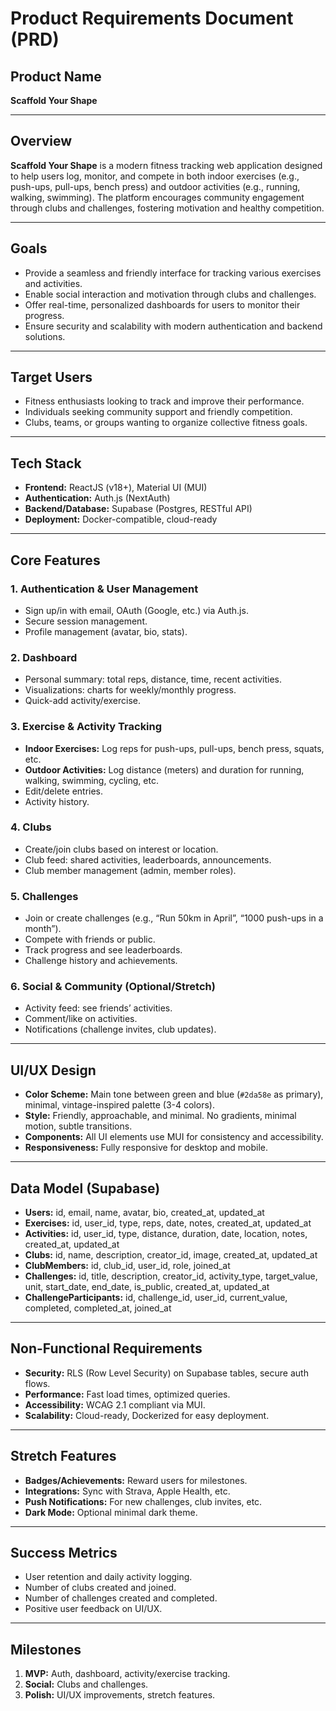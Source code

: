 # Product Requirements Document (PRD)

## Product Name
**Scaffold Your Shape**

---

## Overview

**Scaffold Your Shape** is a modern fitness tracking web application designed to help users log, monitor, and compete in both indoor exercises (e.g., push-ups, pull-ups, bench press) and outdoor activities (e.g., running, walking, swimming). The platform encourages community engagement through clubs and challenges, fostering motivation and healthy competition.

---

## Goals

- Provide a seamless and friendly interface for tracking various exercises and activities.
- Enable social interaction and motivation through clubs and challenges.
- Offer real-time, personalized dashboards for users to monitor their progress.
- Ensure security and scalability with modern authentication and backend solutions.

---

## Target Users

- Fitness enthusiasts looking to track and improve their performance.
- Individuals seeking community support and friendly competition.
- Clubs, teams, or groups wanting to organize collective fitness goals.

---

## Tech Stack

- **Frontend:** ReactJS (v18+), Material UI (MUI)
- **Authentication:** Auth.js (NextAuth)
- **Backend/Database:** Supabase (Postgres, RESTful API)
- **Deployment:** Docker-compatible, cloud-ready

---

## Core Features

### 1. **Authentication & User Management**
- Sign up/in with email, OAuth (Google, etc.) via Auth.js.
- Secure session management.
- Profile management (avatar, bio, stats).

### 2. **Dashboard**
- Personal summary: total reps, distance, time, recent activities.
- Visualizations: charts for weekly/monthly progress.
- Quick-add activity/exercise.

### 3. **Exercise & Activity Tracking**
- **Indoor Exercises:** Log reps for push-ups, pull-ups, bench press, squats, etc.
- **Outdoor Activities:** Log distance (meters) and duration for running, walking, swimming, cycling, etc.
- Edit/delete entries.
- Activity history.

### 4. **Clubs**
- Create/join clubs based on interest or location.
- Club feed: shared activities, leaderboards, announcements.
- Club member management (admin, member roles).

### 5. **Challenges**
- Join or create challenges (e.g., “Run 50km in April”, “1000 push-ups in a month”).
- Compete with friends or public.
- Track progress and see leaderboards.
- Challenge history and achievements.

### 6. **Social & Community (Optional/Stretch)**
- Activity feed: see friends’ activities.
- Comment/like on activities.
- Notifications (challenge invites, club updates).

---

## UI/UX Design

- **Color Scheme:** Main tone between green and blue (`#2da58e` as primary), minimal, vintage-inspired palette (3-4 colors).
- **Style:** Friendly, approachable, and minimal. No gradients, minimal motion, subtle transitions.
- **Components:** All UI elements use MUI for consistency and accessibility.
- **Responsiveness:** Fully responsive for desktop and mobile.

---

## Data Model (Supabase)

- **Users:** id, email, name, avatar, bio, created_at, updated_at
- **Exercises:** id, user_id, type, reps, date, notes, created_at, updated_at
- **Activities:** id, user_id, type, distance, duration, date, location, notes, created_at, updated_at
- **Clubs:** id, name, description, creator_id, image, created_at, updated_at
- **ClubMembers:** id, club_id, user_id, role, joined_at
- **Challenges:** id, title, description, creator_id, activity_type, target_value, unit, start_date, end_date, is_public, created_at, updated_at
- **ChallengeParticipants:** id, challenge_id, user_id, current_value, completed, completed_at, joined_at

---

## Non-Functional Requirements

- **Security:** RLS (Row Level Security) on Supabase tables, secure auth flows.
- **Performance:** Fast load times, optimized queries.
- **Accessibility:** WCAG 2.1 compliant via MUI.
- **Scalability:** Cloud-ready, Dockerized for easy deployment.

---

## Stretch Features

- **Badges/Achievements:** Reward users for milestones.
- **Integrations:** Sync with Strava, Apple Health, etc.
- **Push Notifications:** For new challenges, club invites, etc.
- **Dark Mode:** Optional minimal dark theme.

---

## Success Metrics

- User retention and daily activity logging.
- Number of clubs created and joined.
- Number of challenges created and completed.
- Positive user feedback on UI/UX.

---

## Milestones

1. **MVP:** Auth, dashboard, activity/exercise tracking.
2. **Social:** Clubs and challenges.
3. **Polish:** UI/UX improvements, stretch features.
